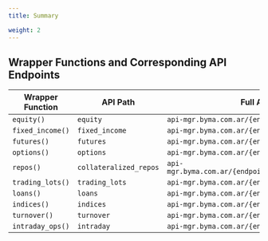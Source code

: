 ```yaml
---
title: Summary

weight: 2
---
```


## Wrapper Functions and Corresponding API Endpoints

| Wrapper Function   | API Path                | Full API URI                                        |
| ------------------ | ----------------------- | --------------------------------------------------- |
| `equity()`         | `equity`                | `api-mgr.byma.com.ar/{endpoint}/equity`             |
| `fixed_income()`   | `fixed_income`          | `api-mgr.byma.com.ar/{endpoint}/fixed_income`       |
| `futures()`        | `futures`               | `api-mgr.byma.com.ar/{endpoint}/futures`            |
| `options()`        | `options`               | `api-mgr.byma.com.ar/{endpoint}/options`            |
| `repos()`          | `collateralized_repos`  | `api-mgr.byma.com.ar/{endpoint}/collateralized_repos`|
| `trading_lots()`   | `trading_lots`          | `api-mgr.byma.com.ar/{endpoint}/trading_lots`       |
| `loans()`          | `loans`                 | `api-mgr.byma.com.ar/{endpoint}/loans`              |
| `indices()`        | `indices`               | `api-mgr.byma.com.ar/{endpoint}/indices`            |
| `turnover()`       | `turnover`              | `api-mgr.byma.com.ar/{endpoint}/turnover`           |
| `intraday_ops()`   | `intraday`              | `api-mgr.byma.com.ar/{endpoint}/intraday`           |
